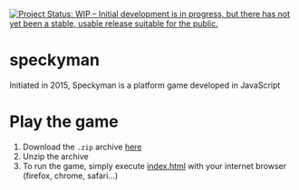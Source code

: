 [![Project Status: WIP – Initial development is in progress, but there has not yet been a stable, usable release suitable for the public.](https://www.repostatus.org/badges/latest/wip.svg)](https://www.repostatus.org/#wip)

# speckyman
Initiated in 2015, Speckyman is a platform game developed in JavaScript


# Play the game

1. Download the `.zip` archive [here](https://github.com/Grelot/speckyman/archive/master.zip)
2. Unzip the archive 
3. To run the game, simply execute [index.html](index.html) with your internet browser (firefox, chrome, safari...)